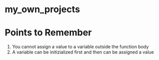 # my_own_projects

# Points to Remember

1. You cannot assign a value to a variable outside the function body 
2. A variable can be initizialized first and then can be assigned a value 
